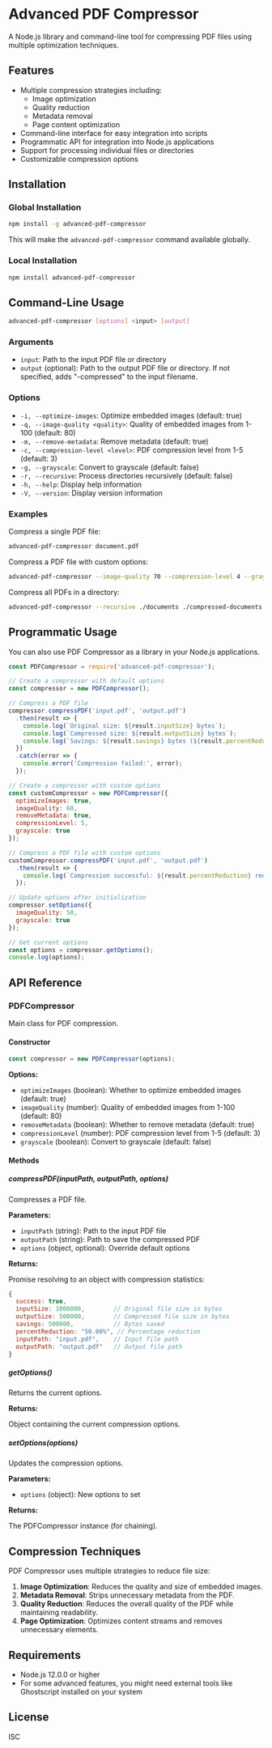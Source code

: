 # Advanced PDF Compressor

A Node.js library and command-line tool for compressing PDF files using multiple optimization techniques.

## Features

- Multiple compression strategies including:
  - Image optimization
  - Quality reduction
  - Metadata removal
  - Page content optimization
- Command-line interface for easy integration into scripts
- Programmatic API for integration into Node.js applications
- Support for processing individual files or directories
- Customizable compression options

## Installation

### Global Installation

```bash
npm install -g advanced-pdf-compressor
```

This will make the `advanced-pdf-compressor` command available globally.

### Local Installation

```bash
npm install advanced-pdf-compressor
```

## Command-Line Usage

```bash
advanced-pdf-compressor [options] <input> [output]
```

### Arguments

- `input`: Path to the input PDF file or directory
- `output` (optional): Path to the output PDF file or directory. If not specified, adds "-compressed" to the input filename.

### Options

- `-i, --optimize-images`: Optimize embedded images (default: true)
- `-q, --image-quality <quality>`: Quality of embedded images from 1-100 (default: 80)
- `-m, --remove-metadata`: Remove metadata (default: true)
- `-c, --compression-level <level>`: PDF compression level from 1-5 (default: 3)
- `-g, --grayscale`: Convert to grayscale (default: false)
- `-r, --recursive`: Process directories recursively (default: false)
- `-h, --help`: Display help information
- `-V, --version`: Display version information

### Examples

Compress a single PDF file:
```bash
advanced-pdf-compressor document.pdf
```

Compress a PDF file with custom options:
```bash
advanced-pdf-compressor --image-quality 70 --compression-level 4 --grayscale document.pdf compressed.pdf
```

Compress all PDFs in a directory:
```bash
advanced-pdf-compressor --recursive ./documents ./compressed-documents
```

## Programmatic Usage

You can also use PDF Compressor as a library in your Node.js applications.

```javascript
const PDFCompressor = require('advanced-pdf-compressor');

// Create a compressor with default options
const compressor = new PDFCompressor();

// Compress a PDF file
compressor.compressPDF('input.pdf', 'output.pdf')
  .then(result => {
    console.log(`Original size: ${result.inputSize} bytes`);
    console.log(`Compressed size: ${result.outputSize} bytes`);
    console.log(`Savings: ${result.savings} bytes (${result.percentReduction})`);
  })
  .catch(error => {
    console.error('Compression failed:', error);
  });

// Create a compressor with custom options
const customCompressor = new PDFCompressor({
  optimizeImages: true,
  imageQuality: 60,
  removeMetadata: true,
  compressionLevel: 5,
  grayscale: true
});

// Compress a PDF file with custom options
customCompressor.compressPDF('input.pdf', 'output.pdf')
  .then(result => {
    console.log(`Compression successful: ${result.percentReduction} reduction`);
  });

// Update options after initialization
compressor.setOptions({
  imageQuality: 50,
  grayscale: true
});

// Get current options
const options = compressor.getOptions();
console.log(options);
```

## API Reference

### PDFCompressor

Main class for PDF compression.

#### Constructor

```javascript
const compressor = new PDFCompressor(options);
```

**Options:**

- `optimizeImages` (boolean): Whether to optimize embedded images (default: true)
- `imageQuality` (number): Quality of embedded images from 1-100 (default: 80)
- `removeMetadata` (boolean): Whether to remove metadata (default: true)
- `compressionLevel` (number): PDF compression level from 1-5 (default: 3)
- `grayscale` (boolean): Convert to grayscale (default: false)

#### Methods

##### compressPDF(inputPath, outputPath, options)

Compresses a PDF file.

**Parameters:**

- `inputPath` (string): Path to the input PDF file
- `outputPath` (string): Path to save the compressed PDF
- `options` (object, optional): Override default options

**Returns:**

Promise resolving to an object with compression statistics:

```javascript
{
  success: true,
  inputSize: 1000000,        // Original file size in bytes
  outputSize: 500000,        // Compressed file size in bytes
  savings: 500000,           // Bytes saved
  percentReduction: "50.00%", // Percentage reduction
  inputPath: "input.pdf",    // Input file path
  outputPath: "output.pdf"   // Output file path
}
```

##### getOptions()

Returns the current options.

**Returns:**

Object containing the current compression options.

##### setOptions(options)

Updates the compression options.

**Parameters:**

- `options` (object): New options to set

**Returns:**

The PDFCompressor instance (for chaining).

## Compression Techniques

PDF Compressor uses multiple strategies to reduce file size:

1. **Image Optimization**: Reduces the quality and size of embedded images.
2. **Metadata Removal**: Strips unnecessary metadata from the PDF.
3. **Quality Reduction**: Reduces the overall quality of the PDF while maintaining readability.
4. **Page Optimization**: Optimizes content streams and removes unnecessary elements.

## Requirements

- Node.js 12.0.0 or higher
- For some advanced features, you might need external tools like Ghostscript installed on your system

## License

ISC
